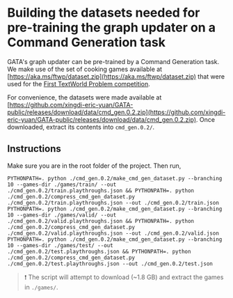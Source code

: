 # Building the datasets needed for pre-training the graph updater on a Command Generation task

GATA's graph updater can be pre-trained by a Command Generation task. We make use of the set of cooking games available at [https://aka.ms/ftwp/dataset.zip](https://aka.ms/ftwp/dataset.zip) that were used for the [First TextWorld Problem competition](https://aka.ms/ftwp).

For convenience, the datasets were made available at [https://github.com/xingdi-eric-yuan/GATA-public/releases/download/data/cmd_gen.0.2.zip](https://github.com/xingdi-eric-yuan/GATA-public/releases/download/data/cmd_gen.0.2.zip). Once downloaded, extract its contents into `cmd_gen.0.2/`.

## Instructions

Make sure you are in the root folder of the project. Then run,

    PYTHONPATH=. python ./cmd_gen.0.2/make_cmd_gen_dataset.py --branching 10 --games-dir ./games/train/ --out ./cmd_gen.0.2/train.playthroughs.json && PYTHONPATH=. python ./cmd_gen.0.2/compress_cmd_gen_dataset.py ./cmd_gen.0.2/train.playthroughs.json --out ./cmd_gen.0.2/train.json
    PYTHONPATH=. python ./cmd_gen.0.2/make_cmd_gen_dataset.py --branching 10 --games-dir ./games/valid/ --out ./cmd_gen.0.2/valid.playthroughs.json && PYTHONPATH=. python ./cmd_gen.0.2/compress_cmd_gen_dataset.py ./cmd_gen.0.2/valid.playthroughs.json --out ./cmd_gen.0.2/valid.json
    PYTHONPATH=. python ./cmd_gen.0.2/make_cmd_gen_dataset.py --branching 10 --games-dir ./games/test/ --out ./cmd_gen.0.2/test.playthroughs.json && PYTHONPATH=. python ./cmd_gen.0.2/compress_cmd_gen_dataset.py ./cmd_gen.0.2/test.playthroughs.json --out ./cmd_gen.0.2/test.json

> :exclamation: The script will attempt to download (~1.8 GB) and extract the games in `./games/`.
